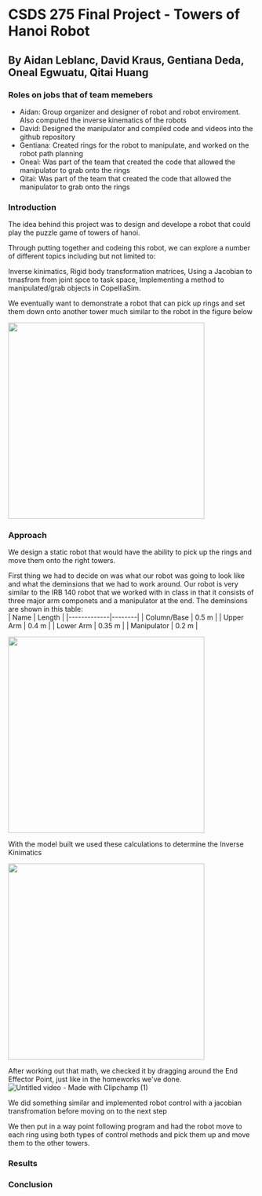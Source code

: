 # CSDS 275 Final Project - Towers of Hanoi Robot
## By Aidan Leblanc, David Kraus, Gentiana Deda, Oneal Egwuatu, Qitai Huang

### Roles on jobs that of team memebers
- Aidan: Group organizer and designer of robot and robot enviroment. Also computed the inverse kinematics of the robots
- David: Designed the manipulator and compiled code and videos into the github repository
- Gentiana: Created rings for the robot to manipulate, and worked on the robot path planning
- Oneal: Was part of the team that created the code that allowed the manipulator to grab onto the rings
- Qitai: Was part of the team that created the code that allowed the manipulator to grab onto the rings

### Introduction
The idea behind this project was to design and develope a robot that could play the puzzle game of towers of hanoi.  

Through putting together and codeing this robot, we can explore a number of different topics including but not limited to:  

Inverse kinimatics, Rigid body transformation matrices, Using a Jacobian to trnasfrom from joint spce to task space, Implementing a method to manipulated/grab 
objects in CopelliaSim.  

We eventually want to demonstrate a robot that can pick up rings and set them down onto another tower much similar to the robot in the figure below  
 
<img src="https://github.com/Sciguy128/CSDS-275-Final-Project/assets/152509988/df43d6fb-c843-4bf8-911b-9da61c6e5b50" width="400" />

### Approach
We design a static robot that would have the ability to pick up the rings and move them onto the right towers.  

First thing we had to decide on was what our robot was going to look like and what the deminsions that we had to work around. Our robot is very similar to the IRB 140 robot that we worked with in class in that it consists of three major arm componets and a manipulator at the end. The deminsions are shown in this table:  
| Name        | Length |
|-------------|--------|
| Column/Base | 0.5 m  |
| Upper Arm   | 0.4 m  |
| Lower Arm   | 0.35 m |
| Manipulator | 0.2 m  |

<img src="https://github.com/Sciguy128/CSDS-275-Final-Project/assets/152509988/1782fb96-0bc4-4548-a9eb-e5dd55f5fd2d" width="400" />

With the model built we used these calculations to determine the Inverse Kinimatics  

<img src="https://github.com/Sciguy128/CSDS-275-Final-Project/assets/152509988/0d44e10d-c01c-4d14-b0f6-5c57ba3a7706" width="400" />

After working out that math, we checked it by dragging around the End Effector Point, just like in the homeworks we've done.
![Untitled video - Made with Clipchamp (1)](https://github.com/Sciguy128/CSDS-275-Final-Project/assets/152509988/35c681f2-7a70-4d9f-bb4d-f37bd8b5223c)

We did something similar and implemented robot control with a jacobian transfromation before moving on to the next step 

We then put in a way point following program and had the robot move to each ring using both types of control methods and pick them up and move them to the other towers.


### Results

### Conclusion
